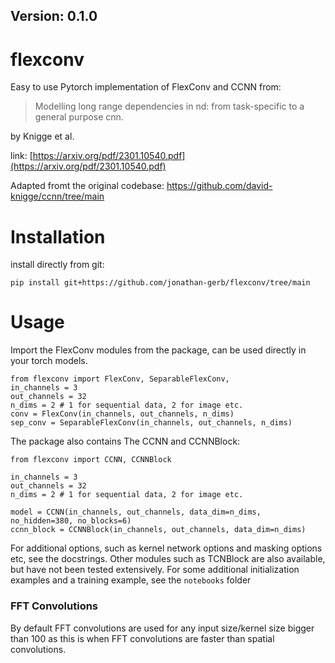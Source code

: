 ## Version: 0.1.0

# flexconv

Easy to use Pytorch implementation of FlexConv and CCNN from:

> Modelling long range dependencies in nd: from task-specific to a general purpose cnn.

by Knigge et al. 

link: [https://arxiv.org/pdf/2301.10540.pdf](https://arxiv.org/pdf/2301.10540.pdf)

Adapted fromt the original codebase:
https://github.com/david-knigge/ccnn/tree/main


# Installation
install directly from git:
```
pip install git+https://github.com/jonathan-gerb/flexconv/tree/main
```

# Usage
Import the FlexConv modules from the package, can be used directly in your torch models.
```
from flexconv import FlexConv, SeparableFlexConv,
in_channels = 3
out_channels = 32
n_dims = 2 # 1 for sequential data, 2 for image etc.
conv = FlexConv(in_channels, out_channels, n_dims)
sep_conv = SeparableFlexConv(in_channels, out_channels, n_dims)
```
The package also contains The CCNN and CCNNBlock:
```
from flexconv import CCNN, CCNNBlock

in_channels = 3
out_channels = 32
n_dims = 2 # 1 for sequential data, 2 for image etc.

model = CCNN(in_channels, out_channels, data_dim=n_dims, no_hidden=380, no_blocks=6)
ccnn_block = CCNNBlock(in_channels, out_channels, data_dim=n_dims)

```
For additional options, such as kernel network options and masking options etc, see the docstrings. Other modules such as TCNBlock are also available, but have not been tested extensively. 
For some additional initialization examples and a training example, see the `notebooks` folder

### FFT Convolutions
By default FFT convolutions are used for any input size/kernel size bigger than 100 as this is when FFT convolutions are faster than spatial convolutions.
